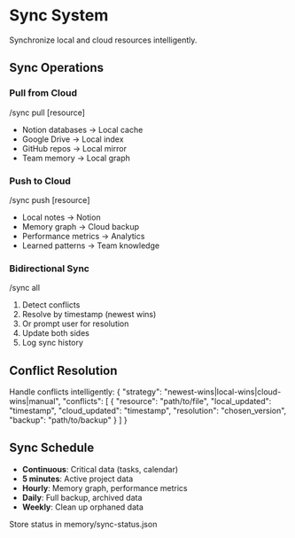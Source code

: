 # Sync System

Synchronize local and cloud resources intelligently.

## Sync Operations

### Pull from Cloud
/sync pull [resource]
- Notion databases → Local cache
- Google Drive → Local index
- GitHub repos → Local mirror
- Team memory → Local graph

### Push to Cloud
/sync push [resource]
- Local notes → Notion
- Memory graph → Cloud backup
- Performance metrics → Analytics
- Learned patterns → Team knowledge

### Bidirectional Sync
/sync all
1. Detect conflicts
2. Resolve by timestamp (newest wins)
3. Or prompt user for resolution
4. Update both sides
5. Log sync history

## Conflict Resolution

Handle conflicts intelligently:
{
  "strategy": "newest-wins|local-wins|cloud-wins|manual",
  "conflicts": [
    {
      "resource": "path/to/file",
      "local_updated": "timestamp",
      "cloud_updated": "timestamp",
      "resolution": "chosen_version",
      "backup": "path/to/backup"
    }
  ]
}

## Sync Schedule

- **Continuous**: Critical data (tasks, calendar)
- **5 minutes**: Active project data
- **Hourly**: Memory graph, performance metrics
- **Daily**: Full backup, archived data
- **Weekly**: Clean up orphaned data

Store status in memory/sync-status.json